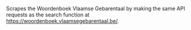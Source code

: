 Scrapes the Woordenboek Vlaamse Gebarentaal by making the same API requests as the search function at https://woordenboek.vlaamsegebarentaal.be/.
